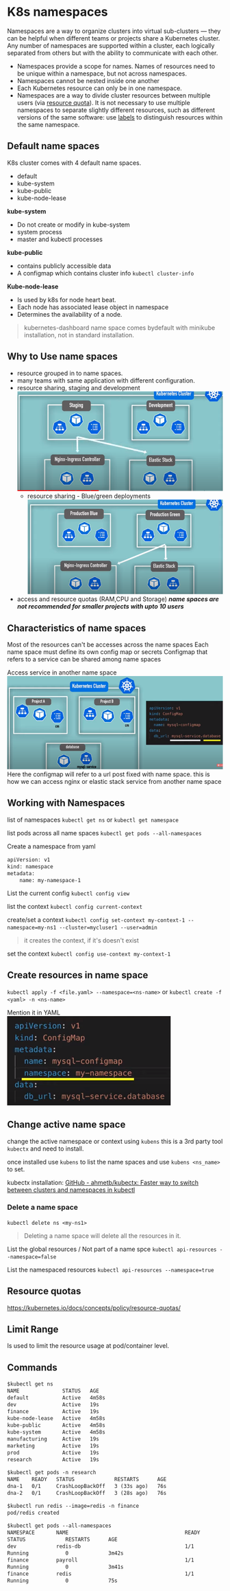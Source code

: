 # K8s namespaces
Namespaces are a way to organize clusters into virtual sub-clusters — they can be helpful when different teams or projects share a Kubernetes cluster. Any number of namespaces are supported within a cluster, each logically separated from others but with the ability to communicate with each other.

- Namespaces provide a scope for names. Names of resources need to be unique within a namespace, but not across namespaces. 
- Namespaces cannot be nested inside one another
- Each Kubernetes resource can only be in one namespace.
- Namespaces are a way to divide cluster resources between multiple users (via [resource quota](https://kubernetes.io/docs/concepts/policy/resource-quotas/)).
  It is not necessary to use multiple namespaces to separate slightly different resources, such as different versions of the same software: use [labels](https://kubernetes.io/docs/concepts/overview/working-with-objects/labels) to distinguish resources within the same namespace.

## Default name spaces
K8s cluster comes with 4 default name spaces.
- default
- kube-system
- kube-public
- kube-node-lease

**kube-system**
- Do not create or modify in kube-system
- system process
- master and kubectl processes

**kube-public**
- contains publicly accessible data
- A configmap which contains cluster info
`kubectl cluster-info`

**Kube-node-lease**
- Is used by k8s for node heart beat.
- Each node has associated lease object in namespace
- Determines the availability of a node.

> kubernetes-dashboard name space comes bydefault with minikube installation, not in standard installation.

## Why to Use name spaces
- resource grouped in to name spaces.
- many teams with same application with different configuration.
- resource sharing, staging and development
   ![](Pasted%20image%2020220425171103.png)
   - resource sharing - Blue/green deployments
     ![](Pasted%20image%2020220425171230.png)
 - access and resource quotas (RAM,CPU and Storage)
 **_name spaces are not recommended for smaller projects with upto 10 users_**

## Characteristics of name spaces

Most of the resources can't be accesses across the name spaces
Each name space must define its own config map or secrets
Configmap that refers to a service can be shared among name spaces

Access service in another name space
![](Pasted%20image%2020220425172454.png)
Here the configmap will refer to a url post fixed with name space.
this is how we can access nginx or elastic stack service from another name space


## Working with Namespaces
list of namespaces
`kubectl get ns` or
`kubectl get namespace`

list pods across all name spaces
`kubectl get pods --all-namespaces`

Create a namespace from yaml
```
apiVersion: v1
kind: namespace
metadata:
    name: my-namespace-1
```

List the current config
`kubectl config view`

list the context
`kubectl config current-context`

create/set a context
`kubectl config set-context my-context-1 --namespace=my-ns1 --cluster=mycluser1 --user=admin`
> it creates the context, if it's doesn't exist

set the context
`kubectl config use-context my-context-1`

## Create resources in name space
`kubectl apply -f <file.yaml> --namespace=<ns-name>` or `kubectl create -f <yaml> -n <ns-name>`

Mention it in YAML
![](Pasted%20image%2020220425183215.png)

## Change active name space
change the active namespace or context using `kubens` 
this is a 3rd party tool `kubectx` and need to install.

once installed use `kubens` to list the name spaces and use `kubens <ns_name>` to set.

kubectx installation: [GitHub - ahmetb/kubectx: Faster way to switch between clusters and namespaces in kubectl](https://github.com/ahmetb/kubectx#installation)

### Delete a name space
`kubectl delete ns <my-ns1>`
> Deleting a name space will delete all the resources in it.

List the global resources / Not part of a name spce
`kubectl api-resources --namespace=false`

List the namespaced resources
`kubectl api-resources --namespace=true`

## Resource quotas
https://kubernetes.io/docs/concepts/policy/resource-quotas/

## Limit Range
Is used to limit the resource usage at pod/container level.

## Commands
```
$kubectl get ns
NAME              STATUS   AGE
default           Active   4m58s
dev               Active   19s
finance           Active   19s
kube-node-lease   Active   4m58s
kube-public       Active   4m58s
kube-system       Active   4m58s
manufacturing     Active   19s
marketing         Active   19s
prod              Active   19s
research          Active   19s
```

```
$kubectl get pods -n research
NAME    READY   STATUS             RESTARTS      AGE
dna-1   0/1     CrashLoopBackOff   3 (33s ago)   76s
dna-2   0/1     CrashLoopBackOff   3 (28s ago)   76s
```

```
$kubectl run redis --image=redis -n finance
pod/redis created
```

```
$kubectl get pods --all-namespaces
NAMESPACE       NAME                                      READY   STATUS             RESTARTS      AGE
dev             redis-db                                  1/1     Running            0             3m42s
finance         payroll                                   1/1     Running            0             3m41s
finance         redis                                     1/1     Running            0             75s
```

